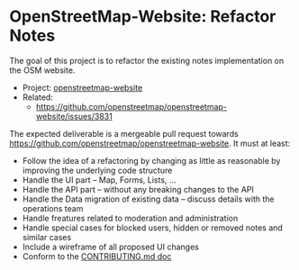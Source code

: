 # OpenStreetMap-Website: Refactor Notes

The goal of this project is to refactor the existing notes implementation on the OSM website.

* Project: [openstreetmap-website](https://github.com/openstreetmap/openstreetmap-website)
* Related:
  - https://github.com/openstreetmap/openstreetmap-website/issues/3831

The expected deliverable is a mergeable pull request towards https://github.com/openstreetmap/openstreetmap-website. It must at least:
- Follow the idea of a refactoring by changing as little as reasonable by improving the underlying code structure
- Handle the UI part – Map, Forms, Lists, …
- Handle the API part – without any breaking changes to the API
- Handle the Data migration of existing data – discuss details with the operations team
- Handle freatures related to moderation and administration
- Handle special cases for blocked users, hidden or removed notes and similar cases
- Include a wireframe of all proposed UI changes
- Conform to the [CONTRIBUTING.md doc](https://github.com/openstreetmap/openstreetmap-website/blob/master/CONTRIBUTING.md)
